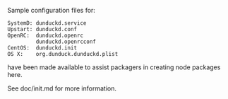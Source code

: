 Sample configuration files for:
```
SystemD: dunduckd.service
Upstart: dunduckd.conf
OpenRC:  dunduckd.openrc
         dunduckd.openrcconf
CentOS:  dunduckd.init
OS X:    org.dunduck.dunduckd.plist
```
have been made available to assist packagers in creating node packages here.

See doc/init.md for more information.
